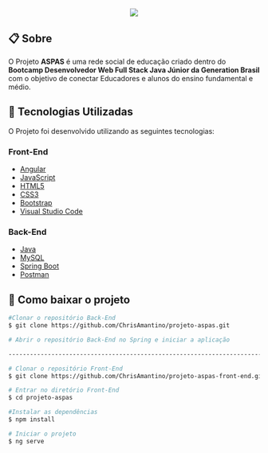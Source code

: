 <h1 align="center">
    <img src="https://i.imgur.com/FFEwm74.jpg">
</h1>

## 📋 Sobre

O Projeto **ASPAS** é uma rede social de  educação criado dentro do **Bootcamp Desenvolvedor Web Full Stack Java Júnior da Generation Brasil** com o objetivo de conectar Educadores e alunos do ensino fundamental e médio.


## 🚀 Tecnologias Utilizadas

O Projeto foi desenvolvido utilizando as seguintes tecnologias:

### **Front-End**

- [Angular](https://cli.angular.io/)
- [JavaScript](https://developer.mozilla.org/pt-BR/docs/Web/JavaScript)
- [HTML5](https://developer.mozilla.org/pt-BR/docs/Web/HTML/HTML5)
- [CSS3](https://developer.mozilla.org/pt-BR/docs/Web/CSS)
- [Bootstrap](https://getbootstrap.com/)
- [Visual Studio Code](https://code.visualstudio.com/)

### **Back-End**

- [Java](https://www.java.com/pt-BR/)
- [MySQL](https://www.mysql.com/)
- [Spring Boot](https://spring.io/projects/spring-boot)
- [Postman](https://www.postman.com/)

## 📁 Como baixar o projeto

```bash
#Clonar o repositório Back-End
$ git clone https://github.com/ChrisAmantino/projeto-aspas.git

# Abrir o repositório Back-End no Spring e iniciar a aplicação

----------------------------------------------------------------------------------------------

# Clonar o repositório Front-End
$ git clone https://github.com/ChrisAmantino/projeto-aspas-front-end.git

# Entrar no diretório Front-End
$ cd projeto-aspas

#Instalar as dependências
$ npm install

# Iniciar o projeto
$ ng serve
```

